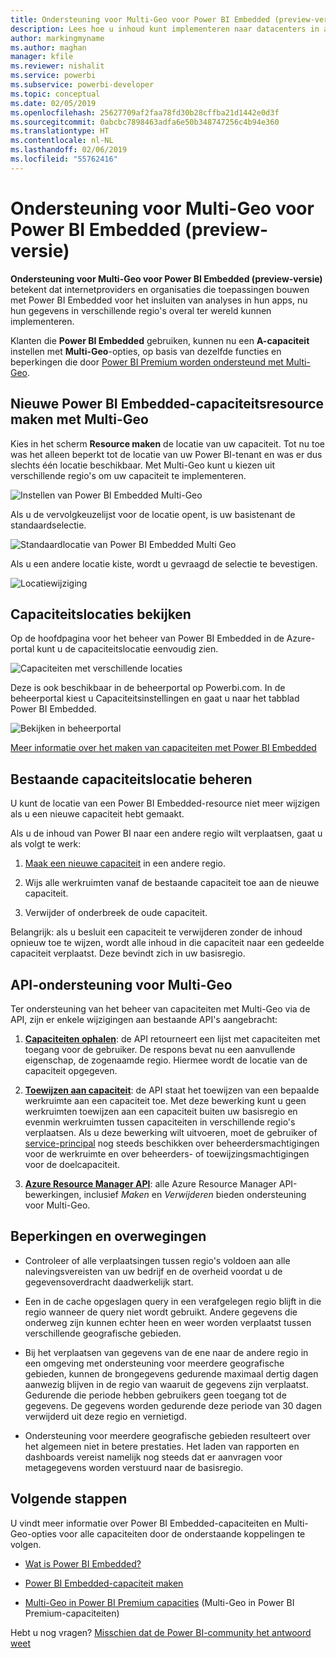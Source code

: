 ```yaml
---
title: Ondersteuning voor Multi-Geo voor Power BI Embedded (preview-versie)
description: Lees hoe u inhoud kunt implementeren naar datacenters in andere regio's dan de basisregio van Power BI Embedded.
author: markingmyname
ms.author: maghan
manager: kfile
ms.reviewer: nishalit
ms.service: powerbi
ms.subservice: powerbi-developer
ms.topic: conceptual
ms.date: 02/05/2019
ms.openlocfilehash: 25627709af2faa78fd30b28cffba21d1442e0d3f
ms.sourcegitcommit: 0abcbc7898463adfa6e50b348747256c4b94e360
ms.translationtype: HT
ms.contentlocale: nl-NL
ms.lasthandoff: 02/06/2019
ms.locfileid: "55762416"
---
```

# <a name="multi-geo-support-for-power-bi-embedded-preview"></a>Ondersteuning voor Multi-Geo voor Power BI Embedded (preview-versie)

**Ondersteuning voor Multi-Geo voor Power BI Embedded (preview-versie)** betekent dat internetproviders en organisaties die toepassingen bouwen met Power BI Embedded voor het insluiten van analyses in hun apps, nu hun gegevens in verschillende regio's overal ter wereld kunnen implementeren.

Klanten die **Power BI Embedded** gebruiken, kunnen nu een **A-capaciteit** instellen met **Multi-Geo**-opties, op basis van dezelfde functies en beperkingen die door [Power BI Premium worden ondersteund met Multi-Geo](../service-admin-premium-Multi-Geo.md).

## <a name="creating-new-power-bi-embedded-capacity-resource-with-multi-geo"></a>Nieuwe Power BI Embedded-capaciteitsresource maken met Multi-Geo

Kies in het scherm **Resource maken** de locatie van uw capaciteit. Tot nu toe was het alleen beperkt tot de locatie van uw Power BI-tenant en was er dus slechts één locatie beschikbaar. Met Multi-Geo kunt u kiezen uit verschillende regio's om uw capaciteit te implementeren.

![Instellen van Power BI Embedded Multi-Geo](media/embedded-multi-geo/pbie-multi-geo-setup.png)

Als u de vervolgkeuzelijst voor de locatie opent, is uw basistenant de standaardselectie.
  
![Standaardlocatie van Power BI Embedded Multi Geo](media/embedded-multi-geo/pbie-multi-geo-default-location.png)

Als u een andere locatie kiste, wordt u gevraagd de selectie te bevestigen.

![Locatiewijziging](media/embedded-multi-geo/pbie-multi-geo-location-change.png)

## <a name="view-capacity-location"></a>Capaciteitslocaties bekijken

Op de hoofdpagina voor het beheer van Power BI Embedded in de Azure-portal kunt u de capaciteitslocatie eenvoudig zien.

![Capaciteiten met verschillende locaties](media/embedded-multi-geo/pbie-multi-geo-location-different.png)

Deze is ook beschikbaar in de beheerportal op Powerbi.com. In de beheerportal kiest u Capaciteitsinstellingen en gaat u naar het tabblad Power BI Embedded.

![Bekijken in beheerportal](media/embedded-multi-geo/pbie-multi-geo-admin-portal.png)

[Meer informatie over het maken van capaciteiten met Power BI Embedded](azure-pbie-create-capacity.md)

## <a name="manage-existing-capacities-location"></a>Bestaande capaciteitslocatie beheren

U kunt de locatie van een Power BI Embedded-resource niet meer wijzigen als u een nieuwe capaciteit hebt gemaakt.

Als u de inhoud van Power BI naar een andere regio wilt verplaatsen, gaat u als volgt te werk:

1. [Maak een nieuwe capaciteit](azure-pbie-create-capacity.md) in een andere regio.

2. Wijs alle werkruimten vanaf de bestaande capaciteit toe aan de nieuwe capaciteit.

3. Verwijder of onderbreek de oude capaciteit.

Belangrijk: als u besluit een capaciteit te verwijderen zonder de inhoud opnieuw toe te wijzen, wordt alle inhoud in die capaciteit naar een gedeelde capaciteit verplaatst. Deze bevindt zich in uw basisregio.

## <a name="api-support-for-multi-geo"></a>API-ondersteuning voor Multi-Geo

Ter ondersteuning van het beheer van capaciteiten met Multi-Geo via de API, zijn er enkele wijzigingen aan bestaande API's aangebracht:

1. **[Capaciteiten ophalen](https://docs.microsoft.com/rest/api/power-bi/capacities/getcapacities)**: de API retourneert een lijst met capaciteiten met toegang voor de gebruiker. De respons bevat nu een aanvullende eigenschap, de zogenaamde regio. Hiermee wordt de locatie van de capaciteit opgegeven.

2. **[Toewijzen aan capaciteit](https://docs.microsoft.com/rest/api/power-bi/capacities)**: de API staat het toewijzen van een bepaalde werkruimte aan een capaciteit toe. Met deze bewerking kunt u geen werkruimten toewijzen aan een capaciteit buiten uw basisregio en evenmin werkruimten tussen capaciteiten in verschillende regio's verplaatsen. Als u deze bewerking wilt uitvoeren, moet de gebruiker of [service-principal](embed-service-principal.md) nog steeds beschikken over beheerdersmachtigingen voor de werkruimte en over beheerders- of toewijzingsmachtigingen voor de doelcapaciteit.

3. **[Azure Resource Manager API](https://docs.microsoft.com/rest/api/power-bi-embedded/capacities)**: alle Azure Resource Manager API-bewerkingen, inclusief *Maken* en *Verwijderen* bieden ondersteuning voor Multi-Geo.

## <a name="limitations-and-considerations"></a>Beperkingen en overwegingen

* Controleer of alle verplaatsingen tussen regio's voldoen aan alle nalevingsvereisten van uw bedrijf en de overheid voordat u de gegevensoverdracht daadwerkelijk start.

* Een in de cache opgeslagen query in een verafgelegen regio blijft in die regio wanneer de query niet wordt gebruikt. Andere gegevens die onderweg zijn kunnen echter heen en weer worden verplaatst tussen verschillende geografische gebieden.

* Bij het verplaatsen van gegevens van de ene naar de andere regio in een omgeving met ondersteuning voor meerdere geografische gebieden, kunnen de brongegevens gedurende maximaal dertig dagen aanwezig blijven in de regio van waaruit de gegevens zijn verplaatst. Gedurende die periode hebben gebruikers geen toegang tot de gegevens. De gegevens worden gedurende deze periode van 30 dagen verwijderd uit deze regio en vernietigd.

* Ondersteuning voor meerdere geografische gebieden resulteert over het algemeen niet in betere prestaties. Het laden van rapporten en dashboards vereist namelijk nog steeds dat er aanvragen voor metagegevens worden verstuurd naar de basisregio.

## <a name="next-steps"></a>Volgende stappen

U vindt meer informatie over Power BI Embedded-capaciteiten en Multi-Geo-opties voor alle capaciteiten door de onderstaande koppelingen te volgen.

* [Wat is Power BI Embedded?](azure-pbie-what-is-power-bi-embedded.md)

* [Power BI Embedded-capaciteit maken](azure-pbie-create-capacity.md)

* [Multi-Geo in Power BI Premium capacities](../service-admin-premium-multi-geo.md) (Multi-Geo in Power BI Premium-capaciteiten)

Hebt u nog vragen? [Misschien dat de Power BI-community het antwoord weet](http://community.powerbi.com/)